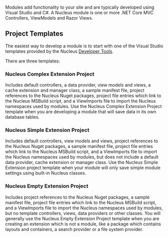 Modules add functionality to your site and are typically developed using Visual Studio and C#.  A Nucleus module is one or more .NET Core MVC Controllers, ViewModels and 
Razor Views.

## Project Templates
The easiest way to develop a module is to start with one of the Visual Studio templates provided by the Nucleus [Developer Tools](/downloads).  

There are three templates:

### Nucleus Complex Extension Project
Includes default controllers, a data provider, view models and views, a cache extension and manager class, a sample manifest file, project references to the Nucleus Nuget packages, 
project file entries which link to the Nucleus MSBuild script, and a ViewImports file to import the Nucleus namespaces used by modules.  Use the Nucleus Complex Extension Project 
template when you are developing a module that will save data in its own database tables.

### Nucleus Simple Extension Project
Includes default controllers, view models and views, project references to the Nucleus Nuget packages, a sample manifest file, project file entries which link to the Nucleus 
MSBuild script, and a ViewImports file to import the Nucleus namespaces used by modules, but does not include a default data provider, cache extension or manager class.  Use the 
Nucleus Simple Extension project template when your module will only save simple module settings using built-in Nucleus classes.

### Nucleus Empty Extension Project
Includes project references to the Nucleus Nuget packages, a sample manifest file, project file entries which link to the Nucleus MSBuild script, and a ViewImports 
file to import the Nucleus namespaces used by modules, but no template controllers, views, data providers or other classes.  You will generally use the Nucleus Empty Extension Project 
template when you are creating an extension which is not a module, like a package which contains layouts and containers, a search provider or a file system provider.








